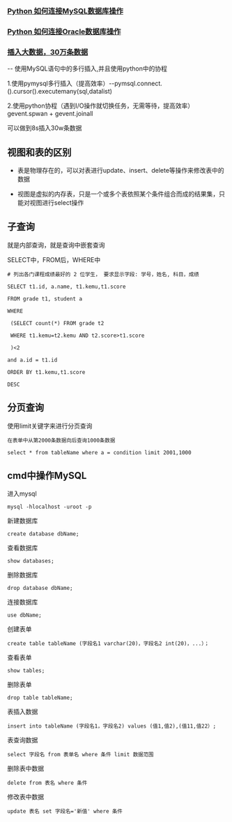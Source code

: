 ### [Python 如何连接MySQL数据库操作]()

### [Python 如何连接Oracle数据库操作]()

### [插入大数据，30万条数据](https://github.com/Simonluepang/Upgrading-is-the-happiest-thing/blob/master/bigTest.py)
--
使用MySQL语句中的多行插入,并且使用python中的协程

1.使用pymysql多行插入（提高效率）--pymsql.connect.().cursor().executemany(sql,datalist)

2.使用python协程（遇到I/O操作就切换任务，无需等待，提高效率）gevent.spwan + gevent.joinall

可以做到8s插入30w条数据

视图和表的区别
--
* 表是物理存在的，可以对表进行update、insert、delete等操作来修改表中的数据

* 视图是虚拟的内存表，只是一个或多个表依照某个条件组合而成的结果集，只能对视图进行select操作

子查询
--
就是内部查询，就是查询中嵌套查询

SELECT中，FROM后，WHERE中


    # 列出各门课程成绩最好的 2 位学生， 要求显示字段: 学号，姓名, 科目，成绩
    
    SELECT t1.id, a.name, t1.kemu,t1.score
    
    FROM grade t1, student a
    
    WHERE
    
     (SELECT count(*) FROM grade t2 
     
     WHERE t1.kemu=t2.kemu AND t2.score>t1.score
     
     )<2
     
    and a.id = t1.id
    
    ORDER BY t1.kemu,t1.score 
    
    DESC

分页查询
--

使用limit关键字来进行分页查询

    在表单中从第2000条数据向后查询1000条数据
    
    select * from tableName where a = condition limit 2001,1000

cmd中操作MySQL
--
进入mysql

    mysql -hlocalhost -uroot -p
    
新建数据库

    create database dbName;

查看数据库

    show databases;
    
删除数据库

    drop database dbName;
    
连接数据库

    use dbName;
    
创建表单
    
    create table tableName (字段名1 varchar(20)，字段名2 int(20)，...）；
    
    
查看表单
    
    show tables;
    
删除表单

    drop table tableName;
    
表插入数据

    insert into tableName (字段名1，字段名2) values (值1,值2),(值11,值22）;
    
表查询数据

    select 字段名 from 表单名 where 条件 limit 数据范围
    
删除表中数据

    delete from 表名 where 条件
    
修改表中数据

    update 表名 set 字段名='新值' where 条件
    
